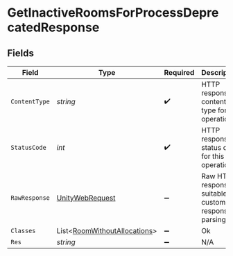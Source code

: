 # GetInactiveRoomsForProcessDeprecatedResponse


## Fields

| Field                                                                                                            | Type                                                                                                             | Required                                                                                                         | Description                                                                                                      |
| ---------------------------------------------------------------------------------------------------------------- | ---------------------------------------------------------------------------------------------------------------- | ---------------------------------------------------------------------------------------------------------------- | ---------------------------------------------------------------------------------------------------------------- |
| `ContentType`                                                                                                    | *string*                                                                                                         | :heavy_check_mark:                                                                                               | HTTP response content type for this operation                                                                    |
| `StatusCode`                                                                                                     | *int*                                                                                                            | :heavy_check_mark:                                                                                               | HTTP response status code for this operation                                                                     |
| `RawResponse`                                                                                                    | [UnityWebRequest](https://docs.unity3d.com/2021.3/Documentation/ScriptReference/Networking.UnityWebRequest.html) | :heavy_minus_sign:                                                                                               | Raw HTTP response; suitable for custom response parsing                                                          |
| `Classes`                                                                                                        | List<[RoomWithoutAllocations](../../models/shared/RoomWithoutAllocations.md)>                                    | :heavy_minus_sign:                                                                                               | Ok                                                                                                               |
| `Res`                                                                                                            | *string*                                                                                                         | :heavy_minus_sign:                                                                                               | N/A                                                                                                              |